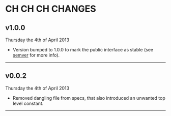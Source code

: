 # CH CH CH CHANGES #

## v1.0.0 ##

Thursday the 4th of April 2013

* Version bumped to 1.0.0 to mark the public interface as stable (see [semver](http://semver.org/) for more info).

----

## v0.0.2 ##

Thursday the 4th of April 2013

* Removed dangling file from specs, that also introduced an unwanted top level constant.

----
